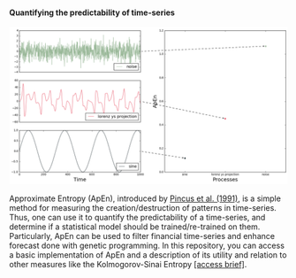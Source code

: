 #### Quantifying the predictability of time-series

![Approximate Entropy applied to different processes](apen_whole_time_series.png "Approximate Entropy applied to different processes")

Approximate Entropy (ApEn), introduced by [Pincus et al. (1991)](https://link.springer.com/article/10.1007/BF01619355), is a simple method for measuring the creation/destruction of patterns in time-series. Thus, one can use it to quantify the predictability of a time-series, and determine if a statistical model should be trained/re-trained on them. Particularly, ApEn can be used to filter financial time-series and enhance forecast done with genetic programming. In this repository, you can access a basic implementation of ApEn and a description of its utility and relation to other measures like the Kolmogorov-Sinai Entropy [[access brief]](brief.pdf).
